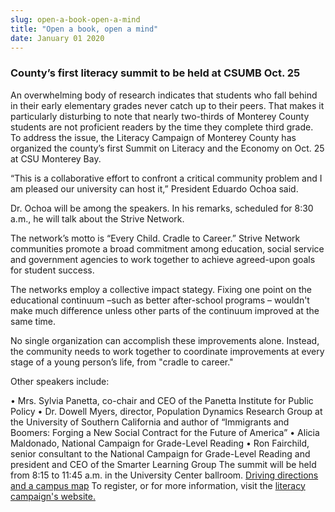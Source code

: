 ```yaml
---
slug: open-a-book-open-a-mind
title: "Open a book, open a mind"
date: January 01 2020
---
```


<h3>County’s first literacy summit to be held at CSUMB Oct. 25</h3><p>An overwhelming body of research indicates that students who fall behind in their early elementary grades never catch up to their peers. That makes it particularly disturbing to note that nearly two-thirds of Monterey County students are not proficient readers by the time they complete third grade. To address the issue, the Literacy Campaign of Monterey County has organized the county’s first Summit on Literacy and the Economy on Oct. 25 at CSU Monterey Bay.
</p><p>“This is a collaborative effort to confront a critical community problem and I am pleased our university can host it,” President Eduardo Ochoa said.
</p><p>Dr. Ochoa will be among the speakers. In his remarks, scheduled for 8:30 a.m., he will talk about the Strive Network.
</p><p>The network’s motto is “Every Child. Cradle to Career.” Strive Network communities promote a broad commitment among education, social service and government agencies to work together to achieve agreed-upon goals for student success.
</p><p>The networks employ a collective impact stategy. Fixing one point on the educational continuum –such as better after-school programs – wouldn't make much difference unless other parts of the continuum improved at the same time. 
</p><p>No single organization can accomplish these improvements alone. Instead, the community needs to work together to coordinate improvements at every stage of a young person’s life, from "cradle to career."
</p><p>Other speakers include: 
</p><p>• Mrs. Sylvia Panetta, co-chair and CEO of the Panetta Institute for Public Policy • Dr. Dowell Myers, director, Population Dynamics Research Group at the University of Southern California and author of “Immigrants and Boomers: Forging a New Social Contract for the Future of America” • Alicia Maldonado, National Campaign for Grade-Level Reading • Ron Fairchild, senior consultant to the National Campaign for Grade-Level Reading and president and CEO of the Smarter Learning Group The summit will be held from 8:15 to 11:45 a.m. in the University Center ballroom. <a href="http://csumb.edu/maps">Driving directions and a campus map</a> To register, or for more information, visit the <a href="http://www.literacycampaignmc.org">literacy campaign's website. </a>
</p><p> 
</p>
